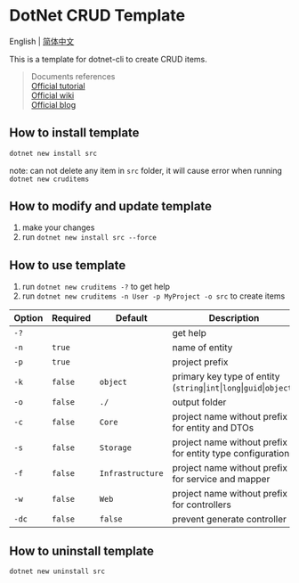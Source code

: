 # DotNet CRUD Template
English | [简体中文](README_CN.md)

This is a template for dotnet-cli to create CRUD items.

> Documents references  
> [Official tutorial](https://learn.microsoft.com/zh-cn/dotnet/core/tutorials/cli-templates-create-item-template)  
> [Official wiki](https://github.com/dotnet/templating/wiki/Reference-for-template.json)  
> [Official blog](https://devblogs.microsoft.com/dotnet/how-to-create-your-own-templates-for-dotnet-new/)  


## How to install template

```bash
dotnet new install src
```

note: can not delete any item in `src` folder, it will cause error when running `dotnet new cruditems`


## How to modify and update template

1. make your changes
2. run `dotnet new install src --force`


## How to use template

1. run `dotnet new cruditems -?` to get help
2. run `dotnet new cruditems -n User -p MyProject -o src` to create items

| Option | Required | Default | Description |
| --- | --- | --- | --- |
| `-?` | | | get help |
| `-n` | `true` | | name of entity |
| `-p` | `true` | | project prefix |
| `-k` | `false` | `object` | primary key type of entity (`string`\|`int`\|`long`\|`guid`\|`object`) |
| `-o` | `false` | `./` | output folder |
| `-c` | `false` | `Core` | project name without prefix for entity and DTOs |
| `-s` | `false` | `Storage` | project name without prefix for entity type configuration |
| `-f` | `false` | `Infrastructure` | project name without prefix for service and mapper |
| `-w` | `false` | `Web` | project name without prefix for controllers |
| `-dc` | `false` | `false` | prevent generate controller |

## How to uninstall template

```bash
dotnet new uninstall src
```